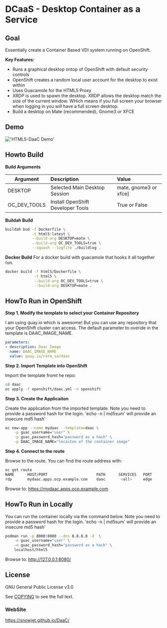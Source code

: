 # DCaaS - Desktop Container as a Service

## Goal

Essentially create a Container Based VDI system running on OpenShift.

**Key Features:**

* Runs a graphical desktop ontop of OpenShift with default security controls
* OpenShift creates a random local user account for the desktop to exist within
* Uses Guacamole for the HTML5 Proxy
* XRDP is used to spawn the desktop. XRDP allows the desktop match the size of the current window. WHich means if you full screen your browser when logging in you will have a full screen desktop.
* Build a desktop on Mate (recommended), Gnome3 or XFCE

## Demo

!['HTML5-DaaC Demo'](https://raw.githubusercontent.com/snowjet/DaaC/master/demo/HTML5-DaaC.gif)

## Howto Build

**Build Arguments**

| Argument | Description                   | Value                  |
|----------|:------------------------------|:-----------------------|
| DESKTOP  | Selected Main Desktop Session | mate, gnome3 or xfce]  |
| OC_DEV_TOOLS | Install OpenShift Developer Tools | True or False  |

**Buildah Build**
```bash
buildah bud -f Dockerfile \
            -t html5:latest \
            --build-arg DESKTOP=mate \
            --build-arg OC_DEV_TOOLS=true \
            --squash --logfile ./buildlog .
```

**Docker Build**
For a docker build with guacamole that hooks it all together run.

```bash
docker build -f html5/Dockerfile \
             -t html5 \
             --build-arg OC_DEV_TOOLS=true \
             --build-arg DESKTOP=mate .
```

## HowTo Run in OpenShift

**Step 1. Modify the template to select your Container Repository**

I am using quay.io which is awesome! But you can use any repository that your OpenShift cluster can access. The default parameter to overide in the template is DAAC_IMAGE_NAME.

```yaml
parameters:
- description: Daac Image
  name: DAAC_IMAGE_NAME
  value: quay.io/rarm_sa/daac
```

**Step 2. Import Template into OpenShift**

Import the template fromt he repo:

```bash
cd daac
oc apply -f openshift/daac.yml -n openshift
```

**Step 3. Create the Applicaiton**

Create the application from the imported template. Note you need to provide a password hash for the login. 'echo -n <password> | md5sum' will provide an insecure md5 hash'

```bash
oc new-app --name mydaac --template=daac \
    -p guac_username="user" \
    -p guac_password_hash="password as a hash" \
    -p DAAC_IMAGE_NAME="locaiton of the container image"
```

**Step 4. Connect to the route**

Browse to the route. You can find the route address with:

```bash
oc get route
NAME      HOST/PORT                      PATH      SERVICES   PORT      TERMINATION
rdp       mydaac.apps.ocp.example.com    daac       <all>     edge          None
```

Browse to: https://mydaac.apps.ocp.example.com

## HowTo Run in Locally

You can run the container locally via the command below. Note you need to provide a password hash for the login. 'echo -n <password> | md5sum' will provide an insecure md5 hash'

```bash
podman run -p 8080:8080 --dns 8.8.8.8 -d  \
    -e guac_username="user" \
    -e guac_password_hash="password as a hash" \
    localhost/html5
```

Browse to: http://127.0.0.1:8080/

## License

GNU General Public License v3.0

See [COPYING](COPYING) to see the full text. 

### WebSite

https://snowjet.github.io/DaaC/